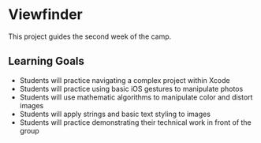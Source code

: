 # Viewfinder

This project guides the second week of the camp.

## Learning Goals

* Students will practice navigating a complex project within Xcode
* Students will practice using basic iOS gestures to manipulate photos
* Students will use mathematic algorithms to manipulate color and distort images
* Students will apply strings and basic text styling to images
* Students will practice demonstrating their technical work in front of the group
